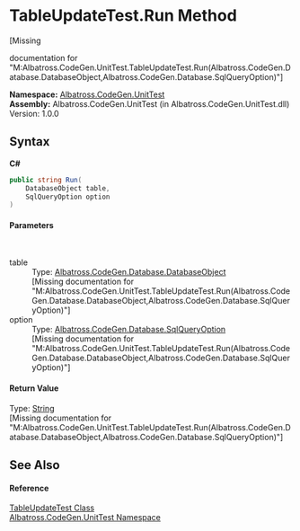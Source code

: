 # TableUpdateTest.Run Method 
 

\[Missing <summary> documentation for "M:Albatross.CodeGen.UnitTest.TableUpdateTest.Run(Albatross.CodeGen.Database.DatabaseObject,Albatross.CodeGen.Database.SqlQueryOption)"\]

**Namespace:**&nbsp;<a href="56BAD780.md">Albatross.CodeGen.UnitTest</a><br />**Assembly:**&nbsp;Albatross.CodeGen.UnitTest (in Albatross.CodeGen.UnitTest.dll) Version: 1.0.0

## Syntax

**C#**<br />
``` C#
public string Run(
	DatabaseObject table,
	SqlQueryOption option
)
```


#### Parameters
&nbsp;<dl><dt>table</dt><dd>Type: <a href="69114895.md">Albatross.CodeGen.Database.DatabaseObject</a><br />\[Missing <param name="table"/> documentation for "M:Albatross.CodeGen.UnitTest.TableUpdateTest.Run(Albatross.CodeGen.Database.DatabaseObject,Albatross.CodeGen.Database.SqlQueryOption)"\]</dd><dt>option</dt><dd>Type: <a href="922949C4.md">Albatross.CodeGen.Database.SqlQueryOption</a><br />\[Missing <param name="option"/> documentation for "M:Albatross.CodeGen.UnitTest.TableUpdateTest.Run(Albatross.CodeGen.Database.DatabaseObject,Albatross.CodeGen.Database.SqlQueryOption)"\]</dd></dl>

#### Return Value
Type: <a href="http://msdn2.microsoft.com/en-us/library/s1wwdcbf" target="_blank">String</a><br />\[Missing <returns> documentation for "M:Albatross.CodeGen.UnitTest.TableUpdateTest.Run(Albatross.CodeGen.Database.DatabaseObject,Albatross.CodeGen.Database.SqlQueryOption)"\]

## See Also


#### Reference
<a href="F6AD9427.md">TableUpdateTest Class</a><br /><a href="56BAD780.md">Albatross.CodeGen.UnitTest Namespace</a><br />